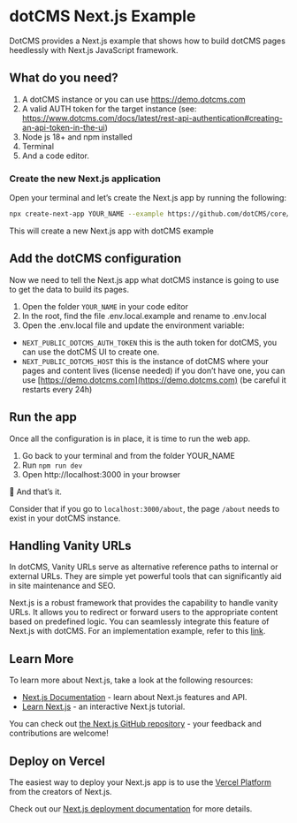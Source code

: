 # dotCMS Next.js Example

DotCMS provides a Next.js example that shows how to build dotCMS pages heedlessly with Next.js JavaScript framework.

## What do you need?
1. A dotCMS instance or you can use https://demo.dotcms.com
2. A valid AUTH token for the target instance (see: https://www.dotcms.com/docs/latest/rest-api-authentication#creating-an-api-token-in-the-ui)
3. Node js 18+ and npm installed
4. Terminal
5. And a code editor.

### Create the new Next.js application
Open your terminal and let’s create the Next.js app by running the following:

```bash
npx create-next-app YOUR_NAME --example https://github.com/dotCMS/core/tree/main/examples/nextjs
```

This will create a new Next.js app with dotCMS example

## Add the dotCMS configuration
Now we need to tell the Next.js app what dotCMS instance is going to use to get the data to build its pages.

1. Open the folder `YOUR_NAME` in your code editor
2. In the root, find the file .env.local.example and rename to .env.local
3. Open the .env.local file and update the environment variable:
  - `NEXT_PUBLIC_DOTCMS_AUTH_TOKEN` this is the auth token for dotCMS, you can use the dotCMS UI to create one.
  - `NEXT_PUBLIC_DOTCMS_HOST` this is the instance of dotCMS where your pages and content lives (license needed) if you don’t have one, you can use [https://demo.dotcms.com](https://demo.dotcms.com) (be careful it restarts every 24h)

## Run the app
Once all the configuration is in place, it is time to run the web app.

1. Go back to your terminal and from the folder YOUR_NAME
3. Run `npm run dev`
3. Open http://localhost:3000 in your browser

🎉 And that’s it.

Consider that if you go to `localhost:3000/about`, the page `/about` needs to exist in your dotCMS instance.

## Handling Vanity URLs

In dotCMS, Vanity URLs serve as alternative reference paths to internal or external URLs. They are simple yet powerful tools that can significantly aid in site maintenance and SEO.

Next.js is a robust framework that provides the capability to handle vanity URLs. It allows you to redirect or forward users to the appropriate content based on predefined logic. You can seamlessly integrate this feature of Next.js with dotCMS. For an implementation example, refer to this [link](https://github.com/dotCMS/core/blob/main/examples/nextjs/src/app/utils/index.js).

## Learn More

To learn more about Next.js, take a look at the following resources:

-   [Next.js Documentation](https://nextjs.org/docs) - learn about Next.js features and API.
-   [Learn Next.js](https://nextjs.org/learn) - an interactive Next.js tutorial.

You can check out [the Next.js GitHub repository](https://github.com/vercel/next.js/) - your feedback and contributions are welcome!

## Deploy on Vercel

The easiest way to deploy your Next.js app is to use the [Vercel Platform](https://vercel.com/new?utm_medium=default-template&filter=next.js&utm_source=create-next-app&utm_campaign=create-next-app-readme) from the creators of Next.js.

Check out our [Next.js deployment documentation](https://nextjs.org/docs/deployment) for more details.
